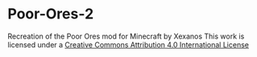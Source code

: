 # Poor-Ores-2
Recreation of the Poor Ores mod for Minecraft by Xexanos
This work is licensed under a [Creative Commons Attribution 4.0 International License](https://creativecommons.org/licenses/by/4.0/deed.en_US)
